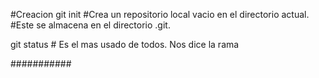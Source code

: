 #Creacion
git init #Crea un repositorio local vacio en el directorio actual.
#Este se almacena en el directorio .git.

git status # Es el mas usado de todos. Nos dice la rama


###########